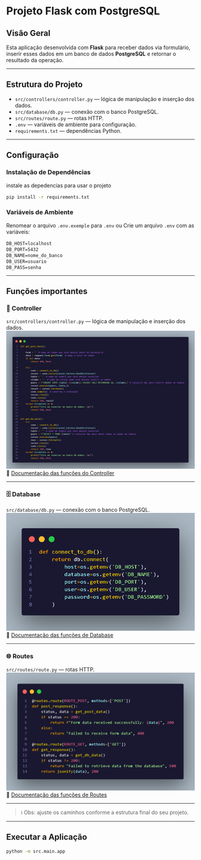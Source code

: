 # Projeto Flask com PostgreSQL

## Visão Geral

Esta aplicação desenvolvida com **Flask** para receber dados via formulário, inserir esses dados em um banco de dados **PostgreSQL** e retornar o resultado da operação.

---

## Estrutura do Projeto

- `src/controllers/controller.py` — lógica de manipulação e inserção dos dados.
- `src/database/db.py` — conexão com o banco PostgreSQL.
- `src/routes/route.py` — rotas HTTP.
- `.env` — variáveis de ambiente para configuração.
- `requirements.txt` — dependências Python.

---
## Configuração

### Instalação de Dependências

instale as depedencias para usar o projeto

```bash
pip install -r requirements.txt
```

### Variáveis de Ambiente

Renomear o arquivo `.env.exemple` para `.env`
ou
Crie um arquivo `.env` com as variáveis:

```
DB_HOST=localhost
DB_PORT=5432
DB_NAME=nome_do_banco
DB_USER=usuario
DB_PASS=senha
```
---

## Funções importantes 

### 📂 Controller

`src/controllers/controller.py` — lógica de manipulação e inserção dos dados.  
![Funções controller](assets/imgs/codeController00.png)  
🔗 [Documentação das funções do Controller](assets/functions/functionsController.md)

---

### 🗄️ Database

`src/database/db.py` — conexão com o banco PostgreSQL.  
![Funções database](assets/imgs/codeDatabase00.png)  
🔗 [Documentação das funções de Database](assets/functions/functionsDatabase.md)

---

### 🌐 Routes

`src/routes/route.py` — rotas HTTP.  
![Funções routes](assets/imgs/codeRoutes00.png)  
🔗 [Documentação das funções de Routes](assets/functions/functionsRoutes.md)

---

> ℹ️ Obs: ajuste os caminhos conforme a estrutura final do seu projeto.


---

## Executar a Aplicação

```bash
python -m src.main.app   
```




